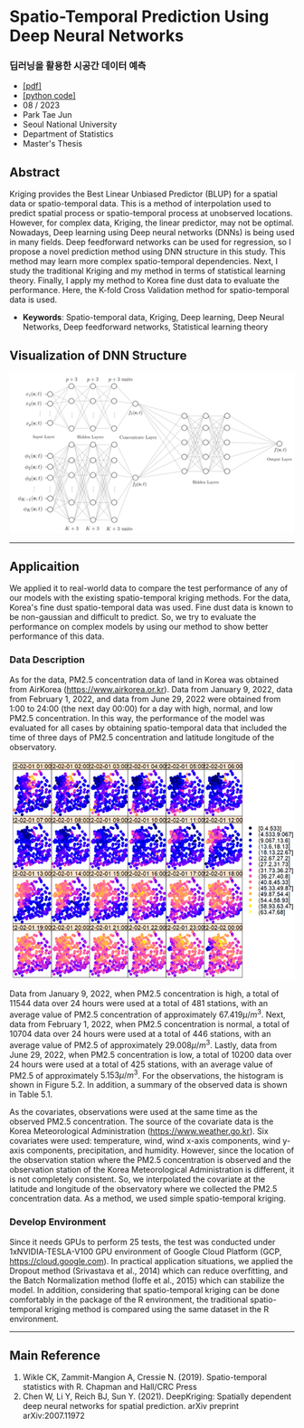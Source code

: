 # Spatio-Temporal Prediction Using Deep Neural Networks
### 딥러닝을 활용한 시공간 데이터 예측

- [[pdf]](https://github.com/park4264/Spatio-Temporal-Prediction-Using-Deep-Neural-Networks/blob/main/Spatio-Temporal%20Prediction%20Using%20Deep%20Neural%20Networks.pdf)
- [[python code]](https://github.com/park4264/Spatio-Temporal-Prediction-Using-Deep-Neural-Networks/blob/main/20220201_Application.ipynb)
- 08 / 2023
- Park Tae Jun
- Seoul National University
- Department of Statistics
- Master's Thesis


## Abstract
Kriging provides the Best Linear Unbiased Predictor (BLUP) for a spatial data or spatio-temporal data. This is a method of interpolation used to predict spatial process or spatio-temporal process at unobserved locations. However, for complex data, Kriging, the linear predictor, may not be optimal. Nowadays, Deep learning using Deep neural networks (DNNs) is being used in many fields. Deep feedforward networks can be used for regression, so I propose a novel prediction method using DNN structure in this study. This method may learn more complex spatio-temporal dependencies. Next, I study the traditional Kriging and my method in terms of statistical learning theory. Finally, I apply my method to Korea fine dust data to evaluate the performance. Here, the K-fold Cross Validation method for spatio-temporal data is used.
- **Keywords**: Spatio-temporal data, Kriging, Deep learning, Deep Neural Networks, Deep feedforward networks, Statistical learning theory

## Visualization of DNN Structure
![STDNNK](./img/STDNNK.png)

---

## Applicaition
We applied it to real-world data to compare the test performance of any of our models with the existing spatio-temporal kriging methods. For the data, Korea's fine dust spatio-temporal data was used. Fine dust data is known to be non-gaussian and difficult to predict. So, we try to evaluate the performance on complex models by using our method to show better performance of this data. 

### Data Description

As for the data, PM2.5 concentration data of land in Korea was obtained from AirKorea (https://www.airkorea.or.kr). Data from January 9, 2022, data from February 1, 2022, and data from June 29, 2022 were obtained from 1:00 to 24:00 (the next day 00:00) for a day with high, normal, and low  PM2.5 concentration. In this way, the performance of the model was evaluated for all cases by obtaining spatio-temporal data that included the time of three days of PM2.5 concentration and latitude longitude of the observatory. 

![20220201](./img/20220201.png)

Data from January 9, 2022, when PM2.5 concentration is high, a total of 11544 data over 24 hours were used at a total of 481 stations, with an average value of PM2.5 concentration of approximately $67.419 \mu / m^3$. 
Next, data from February 1, 2022, when PM2.5 concentration is normal, a total of 10704 data over 24 hours were used at a total of 446 stations, with an average value of PM2.5 of approximately $29.008 \mu / m^3$.
Lastly, data from June 29, 2022, when PM2.5 concentration is low, a total of 10200 data over 24 hours were used at a total of 425 stations, with an average value of PM2.5 of approximately $5.153 \mu / m^3$.
For the observations, the histogram is shown in Figure 5.2. In addition, a summary of the observed data is shown in Table 5.1.

As the covariates, observations were used at the same time as the observed PM2.5 concentration. The source of the covariate data is the Korea Meteorological Administration (https://www.weather.go.kr). Six covariates were used: temperature, wind, wind x-axis components, wind y-axis components, precipitation, and humidity. However, since the location of the observation station where the PM2.5 concentration is observed and the observation station of the Korea Meteorological Administration is different, it is not completely consistent. So, we interpolated the covariate at the latitude and longitude of the observatory where we collected the PM2.5 concentration data. As a method, we used simple spatio-temporal kriging.

### Develop Environment

Since it needs GPUs to perform 25 tests, the test was conducted under 1xNVIDIA-TESLA-V100 GPU environment of Google Cloud Platform (GCP, https://cloud.google.com). In practical application situations, we applied the Dropout method (Srivastava et al., 2014) which can reduce overfitting, and the Batch Normalization method (Ioffe et al., 2015) which can stabilize the model. In addition, considering that spatio-temporal kriging can be done comfortably in the package of the R environment, the traditional spatio-temporal kriging method is compared using the same dataset in the R environment. 












---

## Main Reference

1. Wikle CK, Zammit-Mangion A, Cressie N. (2019). Spatio-temporal statistics with R. Chapman and Hall/CRC Press
2. Chen W, Li Y, Reich BJ, Sun Y. (2021). DeepKriging: Spatially dependent deep neural networks for spatial prediction. arXiv preprint arXiv:2007.11972




